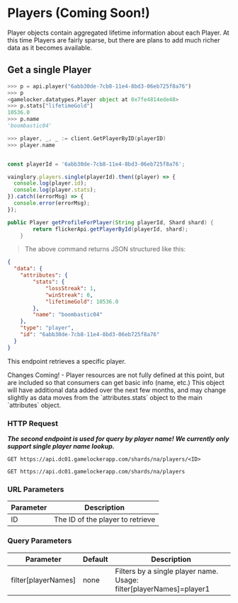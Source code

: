 # Players (Coming Soon!)

Player objects contain aggregated lifetime information about each Player.  At this
time Players are fairly sparse, but there are plans to add much richer data
as it becomes available.

## Get a single Player

<!-- ```shell
curl "https://api.dc01.gamelockerapp.com/shards/na/players/6abb30de-7cb8-11e4-8bd3-06eb725f8a76" \
  -H "Authorization: Bearer api-key" \
  -H "X-TITLE-ID: semc-vainglory" \
  -H "Accept: application/vnd.api+json"
``` -->


```python
>>> p = api.player("6abb30de-7cb8-11e4-8bd3-06eb725f8a76")
>>> p
<gamelocker.datatypes.Player object at 0x7fe4814ede48>
>>> p.stats["lifetimeGold"]
10536.0
>>> p.name
'boombastic04'
```


```go
>>> player, _, _ := client.GetPlayerByID(playerID)
>>> player.name
```

```javascript

const playerId = '6abb30de-7cb8-11e4-8bd3-06eb725f8a76';

vainglory.players.single(playerId).then((player) => {
  console.log(player.id);
  console.log(player.stats);
}).catch((errorMsg) => {
  console.error(errorMsg);
});
```

```java
public Player getProfileForPlayer(String playerId, Shard shard) {
        return flickerApi.getPlayerById(playerId, shard);
    }
```

> The above command returns JSON structured like this:

```json
{
  "data": {
    "attributes": {
        "stats": {
            "lossStreak": 1,
            "winStreak": 0,
            "lifetimeGold": 10536.0
        },
        "name": "boombastic04"
    },
    "type": "player",
    "id": "6abb30de-7cb8-11e4-8bd3-06eb725f8a76"
  }
}
```

This endpoint retrieves a specific player.

<aside class="warning">
Changes Coming! - Player resources are not fully defined at this point, but are
included so that consumers can get basic info (name, etc.)  This object will have
additional data added over the next few months, and may change slightly as data
moves from the `attributes.stats` object to the main `attributes` object.
</aside>

### HTTP Request

***The second endpoint is used for query by player name! We currently only support single player name lookup.***

`GET https://api.dc01.gamelockerapp.com/shards/na/players/<ID>`

`GET https://api.dc01.gamelockerapp.com/shards/na/players`


### URL Parameters

Parameter | Description
--------- | -----------
ID | The ID of the player to retrieve

### Query Parameters

Parameter | Default | Description
--------- | ------- | -----------
filter[playerNames] | none | Filters by a single player name. Usage: filter[playerNames]=player1
